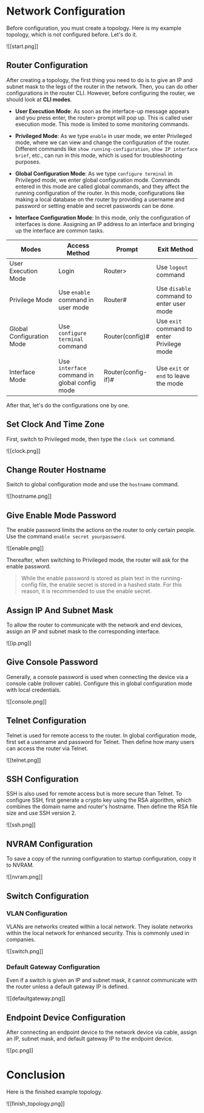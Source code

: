 # Network Configuration

Before configuration, you must create a topology. Here is my example topology, which is not configured before. Let's do it.

![[start.png]]

## Router Configuration

After creating a topology, the first thing you need to do is to give an IP and subnet mask to the legs of the router in the network. Then, you can do other configurations in the router CLI. However, before configuring the router, we should look at **CLI modes**.

- **User Execution Mode**: As soon as the interface-up message appears and you press enter, the router> prompt will pop up. This is called user execution mode. This mode is limited to some monitoring commands.
  
- **Privileged Mode**: As we type `enable` in user mode, we enter Privileged mode, where we can view and change the configuration of the router. Different commands like `show running-configuration`, `show IP interface brief`, etc., can run in this mode, which is used for troubleshooting purposes.

- **Global Configuration Mode**: As we type `configure terminal` in Privileged mode, we enter global configuration mode. Commands entered in this mode are called global commands, and they affect the running configuration of the router. In this mode, configurations like making a local database on the router by providing a username and password or setting enable and secret passwords can be done.

- **Interface Configuration Mode**: In this mode, only the configuration of interfaces is done. Assigning an IP address to an interface and bringing up the interface are common tasks.

| Modes                     | Access Method                              | Prompt              | Exit Method                                      |
|---------------------------|--------------------------------------------|---------------------|------------------------------------------------|
| User Execution Mode       | Login                                      | Router>             | Use `logout` command                           |
| Privilege Mode            | Use `enable` command in user mode          | Router#             | Use `disable` command to enter user mode       |
| Global Configuration Mode | Use `configure terminal` command           | Router(config)#     | Use `exit` command to enter Privilege mode     |
| Interface Mode            | Use `interface` command in global config mode | Router(config-if)# | Use `exit` or `end` to leave the mode          |

After that, let's do the configurations one by one.

## Set Clock And Time Zone

First, switch to Privileged mode, then type the `clock set` command.

![[clock.png]]

## Change Router Hostname

Switch to global configuration mode and use the `hostname` command.

![[hostname.png]]

## Give Enable Mode Password

The enable password limits the actions on the router to only certain people. Use the command `enable secret yourpassword`.

![[enable.png]]

Thereafter, when switching to Privileged mode, the router will ask for the enable password.

> While the enable password is stored as plain text in the running-config file, the enable secret is stored in a hashed state. For this reason, it is recommended to use the enable secret.

## Assign IP And Subnet Mask

To allow the router to communicate with the network and end devices, assign an IP and subnet mask to the corresponding interface.

![[ip.png]]

## Give Console Password

Generally, a console password is used when connecting the device via a console cable (rollover cable). Configure this in global configuration mode with local credentials.

![[console.png]]

## Telnet Configuration

Telnet is used for remote access to the router. In global configuration mode, first set a username and password for Telnet. Then define how many users can access the router via Telnet.

![[telnet.png]]

## SSH Configuration

SSH is also used for remote access but is more secure than Telnet. To configure SSH, first generate a crypto key using the RSA algorithm, which combines the domain name and router's hostname. Then define the RSA file size and use SSH version 2.

![[ssh.png]]

## NVRAM Configuration

To save a copy of the running configuration to startup configuration, copy it to NVRAM.

![[nvram.png]]

## Switch Configuration

### VLAN Configuration

VLANs are networks created within a local network. They isolate networks within the local network for enhanced security. This is commonly used in companies.

![[switch.png]]

### Default Gateway Configuration

Even if a switch is given an IP and subnet mask, it cannot communicate with the router unless a default gateway IP is defined.

![[defaultgateway.png]]

## Endpoint Device Configuration

After connecting an endpoint device to the network device via cable, assign an IP, subnet mask, and default gateway IP to the endpoint device.

![[pc.png]]

# Conclusion

Here is the finished example topology.

![[finish_topology.png]]
